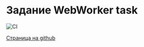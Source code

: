 # Задание WebWorker task

![CI](https://github.com/satriks/ahj_web_worker_client_task2/actions/workflows/web.yml/badge.svg)


<a href=https://satriks.github.io/ahj_web_worker_client_task2 target=”_blank”>Страница на github</a>
